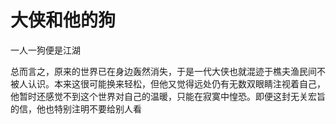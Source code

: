 # 大侠和他的狗

一人一狗便是江湖

总而言之，原来的世界已在身边轰然消失，于是一代大侠也就混迹于樵夫渔民间不被人认识。本来这很可能换来轻松，但他又觉得远处仍有无数双眼睛注视着自己，他暂时还感觉不到这个世界对自己的温暖，只能在寂寞中惶恐。即便这封无关宏旨的信，他也特别注明不要给别人看
